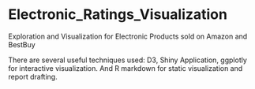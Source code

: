 # Electronic_Ratings_Visualization
Exploration and Visualization for Electronic Products sold on Amazon and BestBuy

There are several useful techniques used: D3, Shiny Application, ggplotly for interactive visualization. And R markdown for static visualization and report drafting. 
